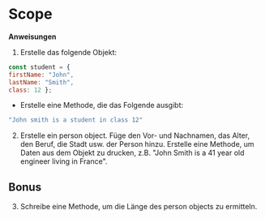 # Scope

**Anweisungen**
1. Erstelle das folgende Objekt:
```javascript
const student = {
firstName: "John",
lastName: "Smith",
class: 12 };
```
* Erstelle eine Methode, die das Folgende ausgibt:
```javascript
"John smith is a student in class 12"
```

2. Erstelle ein person object. Füge den Vor- und Nachnamen, das Alter, den Beruf, die Stadt usw. der Person hinzu. Erstelle eine Methode, um Daten aus dem Objekt zu drucken, z.B. "John Smith is a 41 year old engineer living in France".

## Bonus

3. Schreibe eine Methode, um die Länge des person objects zu ermitteln.
